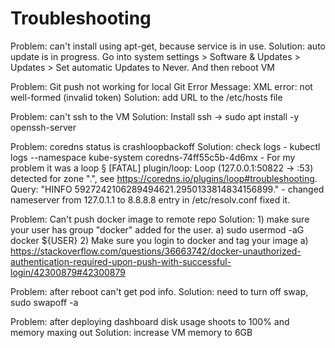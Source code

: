 # Troubleshooting

Problem: can't install using apt-get, because service is in use.
Solution: auto update is in progress. Go into system settings > Software & Updates > Updates > Set automatic Updates to Never. And then reboot VM

Problem: Git push not working for local Git
Error Message: XML error: not well-formed (invalid token)
Solution: add URL to the /etc/hosts file

Problem: can't ssh to the VM
Solution: Install ssh -> sudo apt install -y openssh-server

Problem: coredns status is crashloopbackoff
Solution: check logs
		- kubectl logs --namespace kube-system coredns-74ff55c5b-4d6mx
		- For my problem it was a loop
			§ [FATAL] plugin/loop: Loop (127.0.0.1:50822 -> :53) detected for zone ".", see https://coredns.io/plugins/loop#troubleshooting. Query: "HINFO 5927242106289494621.2950133814834156899."
		- changed nameserver from 127.0.1.1 to 8.8.8.8 entry in /etc/resolv.conf fixed it.

Problem: Can't push docker image to remote repo
Solution: 1) make sure your user has group "docker" added for the user.
a) sudo usermod -aG docker ${USER}
      2) Make sure you login to docker and tag your image
           a) https://stackoverflow.com/questions/36663742/docker-unauthorized-authentication-required-upon-push-with-successful-login/42300879#42300879

Problem: after reboot can't get pod info.
Solution: need to turn off swap, sudo swapoff -a

Problem: after deploying dashboard disk usage shoots to 100% and memory maxing out
Solution: increase VM memory to 6GB
